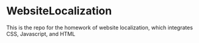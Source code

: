 # WebsiteLocalization
This is the repo for the homework of website localization, which integrates CSS, Javascript, and HTML
